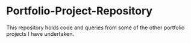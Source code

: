 # Portfolio-Project-Repository

This repository holds code and queries from some of the other portfolio projects I have undertaken.

